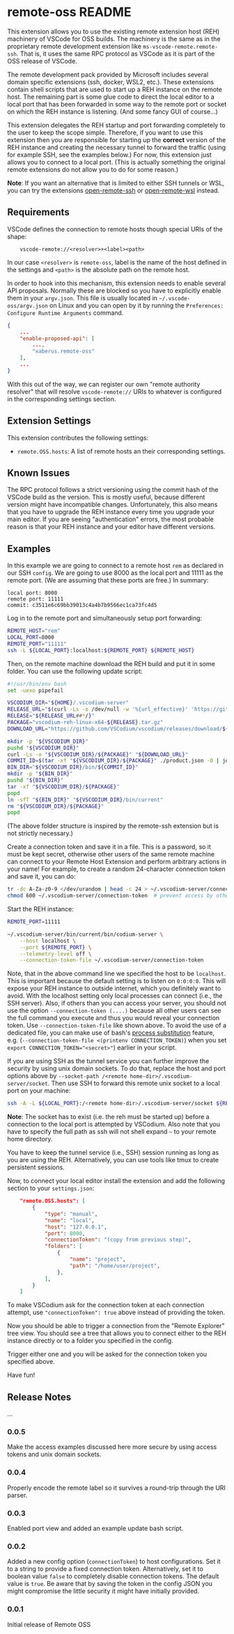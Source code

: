 # remote-oss README

This extension allows you to use the existing remote extension host (REH) machinery of
VSCode for OSS builds. The machinery is the same as in the proprietary remote development
extension like `ms-vscode-remote.remote-ssh`. That is, it uses the same RPC protocol as VSCode
as it is part of the OSS release of VSCode.


The remote development pack provided by Microsoft includes several domain specific extensions
(ssh, docker, WSL2, etc.). These extensions contain shell scripts that are used to start up
a REH instance on the remote host. The remaining part is some glue code to direct the local editor
to a local port that has been forwarded in some way to the remote port or socket on which the REH
instance is listening. (And some fancy GUI of course...)

This extension delegates the REH startup and port forwarding completely to the user to keep the
scope simple. Therefore, if you want to use this extension then you are responsible for starting
up the **correct** version of the REH instance and creating the necessary tunnel to forward the
traffic (using for example SSH, see the examples below.) For now, this extension just allows you
to connect to a local port. (This is actually something the original remote extensions do not
allow you to do for some reason.)

**Note**: If you want an alternative that is limited to either SSH tunnels or WSL, you can try the extensions [open-remote-ssh](https://open-vsx.org/extension/jeanp413/open-remote-ssh) or [open-remote-wsl](https://open-vsx.org/extension/jeanp413/open-remote-wsl) instead.

## Requirements

VSCode defines the connection to remote hosts though special URIs of the shape:
```
    vscode-remote://<resolver>+<label><path>
```
In our case `<resolver>` is `remote-oss`, label is the name of the host defined in the settings
and `<path>` is the absolute path on the remote host.

In order to hook into this mechanism, this extension needs to enable several API proposals.
Normally these are blocked so you have to explicitly enable them in your `argv.json`. This
file is usually located in `~/.vscode-oss/argv.json` on Linux and you can  open by it by
running the `Preferences: Configure Runtime Arguments` command.


```json
{
    ...
    "enable-proposed-api": [
        ...,
        "xaberus.remote-oss"
    ],
    ...
}
```

With this out of the way, we can register our own "remote authority resolver" that will resolve
`vscode-remote://` URIs to whatever is configured in the corresponding settings section.

## Extension Settings

This extension contributes the following settings:

* `remote.OSS.hosts`: A list of remote hosts an their corresponding settings.

## Known Issues

The RPC protocol follows a strict versioning using the commit hash of the VSCode build as the version.
This is mostly useful, because different version might have incompatible changes. Unfortunately,
this also means that you have to upgrade the REH instance every time you upgrade your main editor.
If you are seeing "authentication" errors, the most probable reason is that your REH instance and
your editor have different versions.

## Examples

In this example we are going to connect to a remote host `rem` as declared in our SSH `config`.
We are going to use 8000 as the local port and 11111 as the remote port. (We are assuming that these ports are free.) In summary:

```
local port: 8000
remote port: 11111
commit: c3511e6c69bb39013c4a4b7b9566ec1ca73fc4d5
```

Log in to the remote port and simultaneously setup port forwarding:

```bash
REMOTE_HOST="rem"
LOCAL_PORT=8000
REMOTE_PORT="11111"
ssh -L ${LOCAL_PORT}:localhost:${REMOTE_PORT} ${REMOTE_HOST}
```

Then, on the remote machine download the REH build and put it in some folder. You can use the following update script:

```bash
#!/usr/bin/env bash
set -uexo pipefail

VSCODIUM_DIR="${HOME}/.vscodium-server"
RELEASE_URL="$(curl -Ls -o /dev/null -w '%{url_effective}' 'https://github.com/VSCodium/vscodium/releases/latest')"
RELEASE="${RELEASE_URL##*/}"
PACKAGE="vscodium-reh-linux-x64-${RELEASE}.tar.gz"
DOWNLOAD_URL="https://github.com/VSCodium/vscodium/releases/download/${RELEASE}/${PACKAGE}"

mkdir -p "${VSCODIUM_DIR}"
pushd "${VSCODIUM_DIR}"
curl -Ls -o "${VSCODIUM_DIR}/${PACKAGE}" "${DOWNLOAD_URL}"
COMMIT_ID=$(tar -xf "${VSCODIUM_DIR}/${PACKAGE}" ./product.json -O | jq ".commit" -r)
BIN_DIR="${VSCODIUM_DIR}/bin/${COMMIT_ID}"
mkdir -p "${BIN_DIR}"
pushd "${BIN_DIR}"
tar -xf "${VSCODIUM_DIR}/${PACKAGE}"
popd
ln -sfT "${BIN_DIR}" "${VSCODIUM_DIR}/bin/current"
rm "${VSCODIUM_DIR}/${PACKAGE}"
popd
```

(The above folder structure is inspired by the remote-ssh extension but is not strictly necessary.)

Create a connection token and save it in a file. This is a password, so it must be kept secret, otherwise other
users of the same remote machine can connect to your Remote Host Extension and perform arbitrary actions in
your name! For example, to create a random 24-character connection token and save it, you can do:

```bash
tr -dc A-Za-z0-9 </dev/urandom | head -c 24 > ~/.vscodium-server/connection-token
chmod 600 ~/.vscodium-server/connection-token  # prevent access by others!
```

Start the REH instance:

```bash
REMOTE_PORT=11111

~/.vscodium-server/bin/current/bin/codium-server \
    --host localhost \
    --port ${REMOTE_PORT} \
    --telemetry-level off \
    --connection-token-file ~/.vscodium-server/connection-token
```

Note, that in the above command line we specified the host to be `localhost`. This is important
because the default setting is to listen on `0:0:0:0`. This will expose your REH instance to
outside internet, which you definitely want to avoid. With the localhost setting only local
processes can connect (i.e., the SSH server). Also, if others than you can access your server,
you should not use the option `--connection-token (....)` because all other users can see the
full command you execute and thus you would reveal your connection token. Use
`--connection-token-file` like shown above. To avoid the use of a dedicated file, you can
make use of bash's [process substitution](https://tldp.org/LDP/abs/html/process-sub.html)
feature, e.g. (`--connection-token-file <(printenv CONNECTION_TOKEN)`) when you set
`export CONNECTION_TOKEN="<secret>"`) earlier in your script.

If you are using SSH as the tunnel service you can further improve the security by using unix
domain sockets. To do that, replace the host and port options above by `--socket-path /<remote home-dir>/.vscodium-server/socket`.
Then use SSH to forward this remote unix socket to a local port on your machine:
```bash
ssh -A -L ${LOCAL_PORT}:/<remote home-dir>/.vscodium-server/socket ${REMOTE_HOST}
```
**Note**: The socket has to exist (i.e. the reh must be started up) before a connection to the local
port is attempted by VSCodium. Also note that you have to specify the full path as ssh will not
shell expand `~` to your remote home directory.

You have to keep the tunnel service (i.e., SSH) session running as long as you are using the REH.
Alternatively, you can use tools like tmux to create persistent sessions.

Now, to connect your local editor install the extension and add the following section to your `settings.json`:

```json
    "remote.OSS.hosts": [
        {
            "type": "manual",
            "name": "local",
            "host": "127.0.0.1",
            "port": 8000,
            "connectionToken": "(copy from previous step)",
            "folders": [
                {
                    "name": "project",
                    "path": "/home/user/project",
                },
            ],
        }
    ]
```

To make VSCodium ask for the connection token at each connection attempt, use `"connectionToken": true` above instead of providing the token.

Now you should be able to trigger a connection from the "Remote Explorer" tree view. You should see a tree that allows you to connect either to the REH instance directly or to a folder you specified in the config.

Trigger either one and you will be asked for the connection token you specified above.

Have fun!

## Release Notes

...

### 0.0.5
Make the access examples discussed here more secure by using access tokens and unix domain sockets.

### 0.0.4
Properly encode the remote label so it survives a round-trip through the URI parser.

### 0.0.3
Enabled port view and added an example update bash script.

### 0.0.2

Added a new config option (`connectionToken`) to host configurations.
Set it to a string to provide a fixed connection token. Alternatively,
set it to boolean value `false` to completely disable connection tokens.
The default value is `true`. Be aware that by saving the token in the
config JSON you might compromise the little security it might have initially
provided.

### 0.0.1

Initial release of Remote OSS
